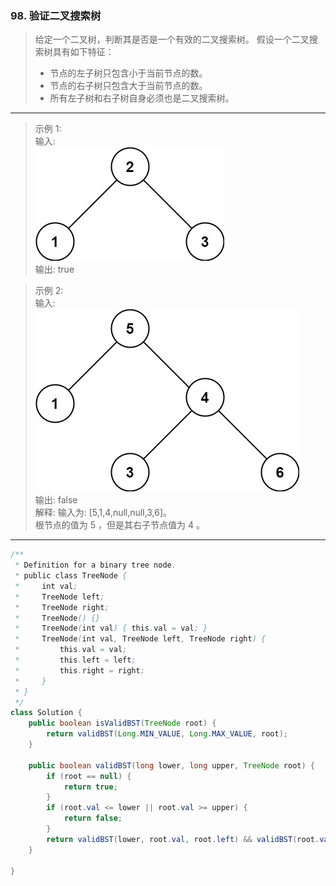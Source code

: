 ### 98. 验证二叉搜索树

>给定一个二叉树，判断其是否是一个有效的二叉搜索树。
>假设一个二叉搜索树具有如下特征：
>  *  节点的左子树只包含小于当前节点的数。
>  *  节点的右子树只包含大于当前节点的数。
>  *  所有左子树和右子树自身必须也是二叉搜索树。
***
>示例 1:    
>输入:    
>![示例1](checktree1.jpg)   
>输出: true   

>示例 2:   
>输入:   
>![示例2](checktree2.jpg)   
>输出: false   
>解释: 输入为: [5,1,4,null,null,3,6]。   
>     根节点的值为 5 ，但是其右子节点值为 4 。   

***
```java
/**
 * Definition for a binary tree node.
 * public class TreeNode {
 *     int val;
 *     TreeNode left;
 *     TreeNode right;
 *     TreeNode() {}
 *     TreeNode(int val) { this.val = val; }
 *     TreeNode(int val, TreeNode left, TreeNode right) {
 *         this.val = val;
 *         this.left = left;
 *         this.right = right;
 *     }
 * }
 */
class Solution {
    public boolean isValidBST(TreeNode root) {
        return validBST(Long.MIN_VALUE, Long.MAX_VALUE, root);
    }

    public boolean validBST(long lower, long upper, TreeNode root) {
        if (root == null) {
            return true;
        }
        if (root.val <= lower || root.val >= upper) {
            return false;
        }
        return validBST(lower, root.val, root.left) && validBST(root.val, upper, root.right);
    }
    
}
```

